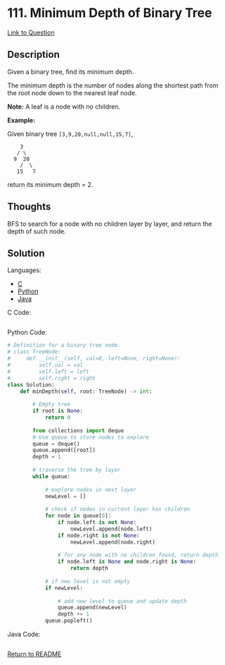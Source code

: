 # 111. Minimum Depth of Binary Tree
[Link to Question](https://leetcode.com/problems/minimum-depth-of-binary-tree/)

## Description

Given a binary tree, find its minimum depth.

The minimum depth is the number of nodes along the shortest path from the root node down to the nearest leaf node.

**Note:** A leaf is a node with no children.

**Example:**

Given binary tree `[3,9,20,null,null,15,7]`,

```
    3
   / \
  9  20
    /  \
   15   7
```

return its minimum depth = 2.



## Thoughts

BFS to search for a node with no children layer by layer, and return the depth of such node.





## Solution

Languages:

- [C](#C)
- [Python](#python)
- [Java](#java)

<div id="C"></div>C Code:

```C

```

<div id="python"></div>Python Code:

```python
# Definition for a binary tree node.
# class TreeNode:
#     def __init__(self, val=0, left=None, right=None):
#         self.val = val
#         self.left = left
#         self.right = right
class Solution:
    def minDepth(self, root: TreeNode) -> int:
		
        # Empty tree
        if root is None:
            return 0
        
        from collections import deque
        # Use queue to store nodes to explore
        queue = deque()
        queue.append([root])
        depth = 1
        
        # traverse the tree by layer
        while queue:
            
            # explore nodes in next layer
            newLevel = []
            
            # check if nodes in current layer has children
            for node in queue[0]:
                if node.left is not None:
                    newLevel.append(node.left)
                if node.right is not None:
                    newLevel.append(node.right)
                    
                # for any node with no children found, return depth
                if node.left is None and node.right is None:
                    return depth
                
            # if new level is not empty
            if newLevel:
                
                # add new level to queue and update depth
                queue.append(newLevel)
                depth += 1
            queue.popleft()
```

<div id="java"></div>Java Code:

```java

```

[Return to README](./../README.md)
